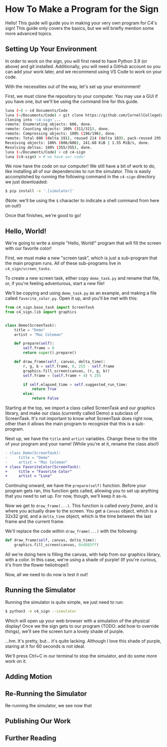 # How To Make a Program for the Sign

Hello! This guide will guide you in making your very own program for C4's sign! This guide only covers the basics, but we will briefly mention some more advanced topics.

## Setting Up Your Environment

In order to work on the sign, you will first need to have Python 3.9 (or above) and git installed. Additionally, you will need a GitHub account so you can add your work later, and we recommend using VS Code to work on your code.

With the necessities out of the way, let's set up your environment!

First, we must clone the repository to your computer. You may use a GUI if you have one, but we'll be using the command line for this guide.

```sh
luna (~) > cd Documents/Code
luna (~/Documents/Code) > git clone https://github.com/CornellCollegeComputingClub/c4-sign.git
Cloning into 'c4-sign'...
remote: Enumerating objects: 606, done.
remote: Counting objects: 100% (311/311), done.
remote: Compressing objects: 100% (196/196), done.
remote: Total 606 (delta 191), reused 214 (delta 103), pack-reused 295
Receiving objects: 100% (606/606), 241.68 KiB | 1.55 MiB/s, done.
Resolving deltas: 100% (355/355), done.
luna (~/Documents/Code) > cd c4-sign
luna (c4-sign) > # we have our code!
```

We now have the code on our computer! We still have a bit of work to do, like installing all of our dependencies to run the simulator. This is easily accomplished by running the following command in the `c4-sign` directory we just downloaded:

```sh
$ pip install -e '.[simulator]'
```

(Note: we'll be using the `$` character to indicate a shell command from here on out!)

Once that finishes, we're good to go!

## Hello, World!

We're going to write a simple "Hello, World!" program that will fill the screen with our favorite color!

First, we must make a new "screen task", which is just a sub-program that the main program runs. All of these sub-programs live in `c4_sign/screen_tasks`.

To create a new screen task, either copy `demo_task.py` and rename that file, or, if you're feeling adventurous, start a new file!

We'll be copying and using `demo_task.py` as an example, and making a file called `favorite_color.py`. Open it up, and you'll be met with this:

```py
from c4_sign.base_task import ScreenTask
from c4_sign.lib import graphics


class Demo(ScreenTask):
    title = "Demo"
    artist = "Mac Coleman"

    def prepare(self):
        self.frame = 0
        return super().prepare()

    def draw_frame(self, canvas, delta_time):
        r, g, b = self.frame, 0, 255 - self.frame
        graphics.fill_screen(canvas, (r, g, b))
        self.frame = (self.frame + 4) % 255

        if self.elapsed_time > self.suggested_run_time:
            return True
        else:
            return False
```

Starting at the top, we import a class called ScreenTask and our graphics library, and make our class (currently called Demo) a subclass of ScreenTask. It's not important to know *what* ScreenTask does right now, other than it allows the main program to recognize that this is a sub-program.

Next up, we have the `title` and `artist` variables. Change these to the title of your program and your name! (While you're at it, rename the class also!)

```diff
- class Demo(ScreenTask):
-     title = "Demo"
-     artist = "Mac Coleman"
+ class FavoriteColor(ScreenTask):
+     title = "Favorite Color"
+     artist = "Luna"
```

Continuing onward, we have the `prepare(self)` function. Before your program gets ran, this function gets called, allowing you to set up anything that you need to set up. For now, though, we'll keep it as-is.

Now we get to `draw_frame(...)`. This function is called *every frame*, and is where you actually draw to the screen. You get a `Canvas` object, which is a 32x32 grid, and a `delta_time` object, which is the time between the last frame and the current frame.

We'll replace the code within `draw_frame(...)` with the following:

```py
def draw_frame(self, canvas, delta_time):
	graphics.fill_screen(canvas, 0xd883ff)
```

All we're doing here is filling the canvas, with help from our graphics library, with a color. In this case, we're using a shade of purple! (If you're curious, it's from the flower heliotrope!)

Now, all we need to do now is test it out!

## Running the Simulator

Running the simulator is quite simple, we just need to run:

```sh
$ python3 -m c4_sign --simulator
```

Which will open up your web browser with a simulation of the physical display! Once we the sign gets to our program (TODO: add how to override things), we'll see the screen turn a lovely shade of purple.

...hm. It's pretty, but... it's quite lacking. Although I love this shade of purple, staring at it for 60 seconds is not ideal.

We'll press Ctrl+C in our terminal to stop the simulator, and do some more work on it.

## Adding Motion

## Re-Running the Simulator

Re-running the simulator, we see now that

## Publishing Our Work

## Further Reading
